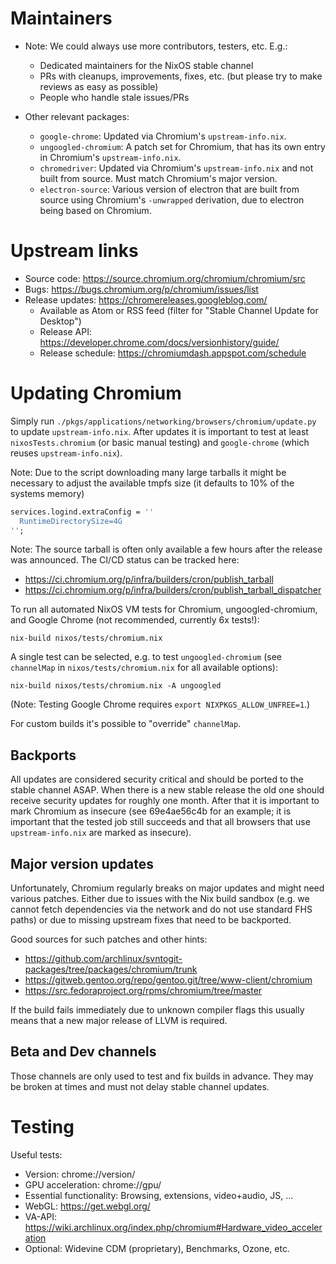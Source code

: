 # Maintainers

- Note: We could always use more contributors, testers, etc. E.g.:
  - Dedicated maintainers for the NixOS stable channel
  - PRs with cleanups, improvements, fixes, etc. (but please try to make reviews
    as easy as possible)
  - People who handle stale issues/PRs

- Other relevant packages:
  - `google-chrome`: Updated via Chromium's `upstream-info.nix`.
  - `ungoogled-chromium`: A patch set for Chromium, that has its own entry in Chromium's `upstream-info.nix`.
  - `chromedriver`: Updated via Chromium's `upstream-info.nix` and not built
    from source. Must match Chromium's major version.
  - `electron-source`: Various version of electron that are built from source using Chromium's
    `-unwrapped` derivation, due to electron being based on Chromium.

# Upstream links

- Source code: https://source.chromium.org/chromium/chromium/src
- Bugs: https://bugs.chromium.org/p/chromium/issues/list
- Release updates: https://chromereleases.googleblog.com/
  - Available as Atom or RSS feed (filter for
    "Stable Channel Update for Desktop")
  - Release API: https://developer.chrome.com/docs/versionhistory/guide/
  - Release schedule: https://chromiumdash.appspot.com/schedule

# Updating Chromium

Simply run `./pkgs/applications/networking/browsers/chromium/update.py` to
update `upstream-info.nix`. After updates it is important to test at least
`nixosTests.chromium` (or basic manual testing) and `google-chrome` (which
reuses `upstream-info.nix`).

Note: Due to the script downloading many large tarballs it might be
necessary to adjust the available tmpfs size (it defaults to 10% of the
systems memory)

```nix
services.logind.extraConfig = ''
  RuntimeDirectorySize=4G
'';
```

Note: The source tarball is often only available a few hours after the release
was announced. The CI/CD status can be tracked here:
- https://ci.chromium.org/p/infra/builders/cron/publish_tarball
- https://ci.chromium.org/p/infra/builders/cron/publish_tarball_dispatcher

To run all automated NixOS VM tests for Chromium, ungoogled-chromium,
and Google Chrome (not recommended, currently 6x tests!):
```
nix-build nixos/tests/chromium.nix
```

A single test can be selected, e.g. to test `ungoogled-chromium` (see
`channelMap` in `nixos/tests/chromium.nix` for all available options):
```
nix-build nixos/tests/chromium.nix -A ungoogled
```
(Note: Testing Google Chrome requires `export NIXPKGS_ALLOW_UNFREE=1`.)

For custom builds it's possible to "override" `channelMap`.

## Backports

All updates are considered security critical and should be ported to the stable
channel ASAP. When there is a new stable release the old one should receive
security updates for roughly one month. After that it is important to mark
Chromium as insecure (see 69e4ae56c4b for an example; it is important that the
tested job still succeeds and that all browsers that use `upstream-info.nix`
are marked as insecure).

## Major version updates

Unfortunately, Chromium regularly breaks on major updates and might need
various patches. Either due to issues with the Nix build sandbox (e.g. we cannot
fetch dependencies via the network and do not use standard FHS paths) or due to
missing upstream fixes that need to be backported.

Good sources for such patches and other hints:
- https://github.com/archlinux/svntogit-packages/tree/packages/chromium/trunk
- https://gitweb.gentoo.org/repo/gentoo.git/tree/www-client/chromium
- https://src.fedoraproject.org/rpms/chromium/tree/master

If the build fails immediately due to unknown compiler flags this usually means
that a new major release of LLVM is required.

## Beta and Dev channels

Those channels are only used to test and fix builds in advance. They may be
broken at times and must not delay stable channel updates.

# Testing

Useful tests:
- Version: chrome://version/
- GPU acceleration: chrome://gpu/
- Essential functionality: Browsing, extensions, video+audio, JS, ...
- WebGL: https://get.webgl.org/
- VA-API: https://wiki.archlinux.org/index.php/chromium#Hardware_video_acceleration
- Optional: Widevine CDM (proprietary), Benchmarks, Ozone, etc.
